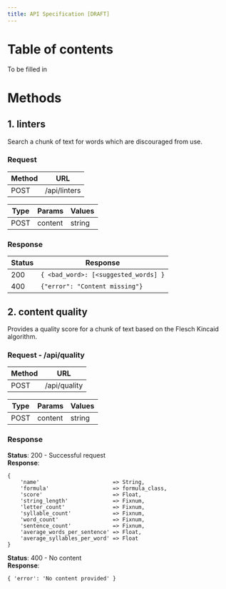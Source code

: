 ```yaml
---
title: API Specification [DRAFT]
---
```


# Table of contents

To be filled in 

# Methods

## 1. linters

Search a chunk of text for words which are discouraged from use.

### Request

| Method  | URL          |
|---------|--------------|
| POST | /api/linters |


| Type | Params  | Values |
|------|---------|--------|
| POST | content | string |

### Response

| Status | Response                            |
|--------|-------------------------------------|
|  200   |`{ <bad_word>: [<suggested_words] }` |
|  400   |`{"error": "Content missing"}`       |

## 2. content quality

Provides a quality score for a chunk of text based on the Flesch Kincaid algorithm.

### Request - /api/quality

| Method  | URL          |
|---------|--------------|
| POST | /api/quality |

| Type | Params  | Values |
|------|---------|--------|
| POST | content | string |

### Response

**Status**: 200 - Successful request  
**Response**:  

```
{  
    'name'                       => String,  
    'formula'                    => formula_class,  
    'score'                      => Float,  
    'string_length'              => Fixnum,  
    'letter_count'               => Fixnum,  
    'syllable_count'             => Fixnum,  
    'word_count'                 => Fixnum,  
    'sentence_count'             => Fixnum,  
    'average_words_per_sentence' => Float,  
    'average_syllables_per_word' => Float  
}
```

**Status**: 400 - No content  
**Response**: 

```
{ 'error': 'No content provided' }
``` 